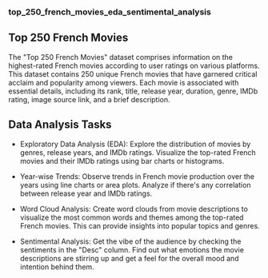### top_250_french_movies_eda_sentimental_analysis

## Top 250 French Movies

The "Top 250 French Movies" dataset comprises information on the highest-rated French movies according to user ratings on various platforms. This dataset contains 250 unique French movies that have garnered critical acclaim and popularity among viewers. Each movie is associated with essential details, including its rank, title, release year, duration, genre, IMDb rating, image source link, and a brief description.

## Data Analysis Tasks

- Exploratory Data Analysis (EDA): Explore the distribution of movies by genres, release years, and IMDb ratings. Visualize the top-rated French movies and their IMDb ratings using bar charts or histograms.

- Year-wise Trends: Observe trends in French movie production over the years using line charts or area plots. Analyze if there's any correlation between release year and IMDb ratings.

- Word Cloud Analysis: Create word clouds from movie descriptions to visualize the most common words and themes among the top-rated French movies. This can provide insights into popular topics and genres.

- Sentimental Analysis: Get the vibe of the audience by checking the sentiments in the "Desc" column. Find out what emotions the movie descriptions are stirring up and get a feel for the overall mood and intention behind them.
